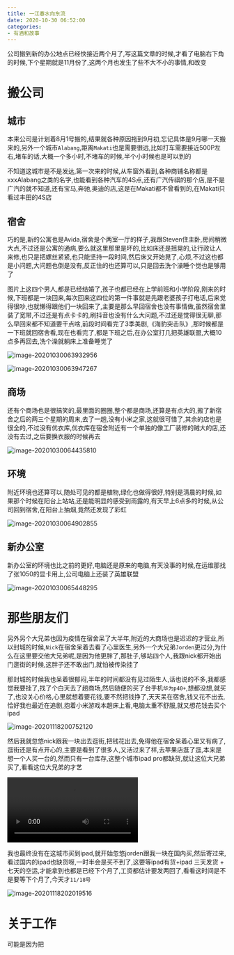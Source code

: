 ```yaml
---
title: 一江春水向东流
date: 2020-10-30 06:52:00
categories: 
- 有酒和故事
---
```


公司搬到新的办公地点已经快接近两个月了,写这篇文章的时候,才看了电脑右下角的时候,下个星期就是11月份了,这两个月也发生了些不大不小的事情,和改变

# 搬公司

## 城市

本来公司是计划着8月1号搬的,结果就各种原因拖到9月初,忘记具体是9月哪一天搬来的,另外一个城市`Alabang`,距离`Makati`也是需要很远,比如打车需要接近500P左右,堵车的话,大概一个多小时,不堵车的时候,半个小时候也是可以到的

不知道这城市是不是发达,第一次来的时候,从车窗外看到,各种商铺名称都是xxxAlabang之类的名字,也能看到各种汽车的4S点,还有广汽传祺的那个店,是不是广汽的就不知道,还有宝马,奔驰,奥迪的店,这是在Makati都不曾看到的,在Makati只看过丰田的4S店

## 宿舍

巧的是,新的公寓也是Avida,宿舍是个两室一厅的样子,我跟Steven住主卧,房间稍微大点,不过还是公寓的通病,要么就这里那里是坏的,比如床还是摇晃的,让行政让人来修,也只是把螺丝紧紧,也只能坚持一段时间,然后床又开始晃了,心烦,不过这也都是小问题,大问题也倒是没有,反正住的也还算可以,只是回去洗个澡睡个觉也是够用了

图片上这四个男人,都是已经结婚了,孩子也都已经在上学前班和小学阶段,刚来的时候,下班都是一块回来,每次回来这四位的第一件事就是先跟老婆孩子打电话,后来觉得很吵,也就懒得跟他们一块回来了,主要是那么早回宿舍也没有事情做,虽然宿舍里装了宽带,不过还是有点卡卡的,刷抖音也没有什么大问题,不过还是觉得很无聊,那么早回来都不知道要干点啥,前段时间看完了3季美剧,《海豹突击队》,那时候都是一下班就回宿舍看,现在也看完了,都是下班之后,在办公室打几把英雄联盟,大概10点多再回去,洗个澡就躺床上准备睡觉了

![image-20201030063932956](https://raw.githubusercontent.com/YangAnLin/images/master/20201030063934.png)

![image-20201030063947267](https://raw.githubusercontent.com/YangAnLin/images/master/20201030063949.png)

## 商场

还有个商场也是很搞笑的,最里面的圈圈,整个都是商场,还算是有点大的,搬了新宿舍之后的两三个星期的周末,去了一趟,没有小米之家,这就很可惜了,其余的店也是很全的,不过没有优衣库,优衣库在宿舍附近有一个单独的像工厂装修的贼大的店,还没有去过,之后要换衣服的时候再去

![image-20201030064435810](https://raw.githubusercontent.com/YangAnLin/images/master/20201030064437.png)



## 环境

附近环境也还算可以,随处可见的都是植物,绿化也做得很好,特别是清晨的时候,如果那个时候在阳台上站站,还是能明显的感受到雨露的,有天早上6点多的时候,从公司回到宿舍,在阳台上抽烟,竟然还发现了彩虹

![image-20201030064902855](https://raw.githubusercontent.com/YangAnLin/images/master/20201030064904.png)

## 新办公室

新办公室的环境也比之前的更好,电脑还是原来的电脑,有天没事的时候,在运维那找了张1050的显卡用上,公司电脑上还装了英雄联盟

![image-20201030065448295](https://raw.githubusercontent.com/YangAnLin/images/master/20201030065450.png)

# 那些朋友们

另外另个大兄弟也因为疫情在宿舍呆了大半年,附近的大商场也是迟迟的才营业,所以封城的时候,`Nick`在宿舍呆着去看了心里医生,另外一个大兄弟`Jorden`更过分,为什么在这里要交他大兄弟呢,是因为他更胖了,那肚子,够站四个人,我跟nick都开始出门逛街的时候,这胖子还不敢出门,就怕被传染挂了

那封城的时候我也呆着很郁闷,半年的时间都没有见过陌生人,话也说的不多,我都感觉我要挂了,找了个白天去了趟商场,然后随便的买了台手机`华为p40+`,想都没想,就买了,也没关心价格,心里就想着要花钱,要不然把钱挣了,天天呆在宿舍,钱又花不出去,恰好我也最近在追剧,抱着小米游戏本趟床上看,电脑太重不舒服,就又想花钱去买个ipad

![image-20201118200752120](https://raw.githubusercontent.com/YangAnLin/images/master/20201118200753.png)



然后我就忽悠nick跟我一块出去逛街,把钱花出去,免得他在宿舍呆着心里又有病了,逛街还是有点开心的,主要是看到了很多人,又活过来了样,去苹果店逛了逛,本来是想一个人买一台的,然而只有一台库存,这整个城市ipad pro都缺货,就让这位大兄弟买了,看看这位大兄弟的才艺

<video src="https://raw.githubusercontent.com/YangAnLin/images/master/20201118195734.mp4"></video>



我也最终没有在这城市买到ipad,就开始忽悠jorden跟我一块在国内买,然后寄过来,看过国内的ipad也缺货呀,一时半会是买不到了,这要等ipad有货+ipad 三天发货 + 七天的空运,才能拿到也都是已经下个月了,工资都估计要发两回了,看看这时间是不是要等下个月了,今天才`11/18号`

![image-20201118202019516](https://raw.githubusercontent.com/YangAnLin/images/master/20201118202020.png)

# 关于工作

可能是因为把



